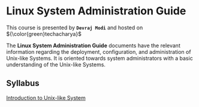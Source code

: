 # Linux System Administration Guide

This course is presented by **`Devraj Modi`** and hosted on ${\color{green}techacharya}$

The **Linux System Administration Guide** documents have the relevant information regarding the deployment, configuration, and administration of Unix-like Systems. It is oriented towards system administrators with a basic understanding of the Unix-like Systems.

## Syllabus
  [Introduction to Unix-like System](introduction/introduction.md)
  
